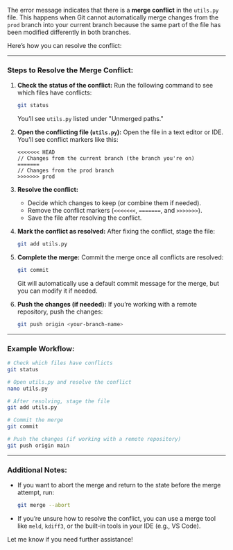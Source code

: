 The error message indicates that there is a **merge conflict** in the `utils.py` file. This happens when Git cannot automatically merge changes from the `prod` branch into your current branch because the same part of the file has been modified differently in both branches.

Here’s how you can resolve the conflict:

---

### Steps to Resolve the Merge Conflict:

1. **Check the status of the conflict:**
   Run the following command to see which files have conflicts:
   ```bash
   git status
   ```
   You’ll see `utils.py` listed under "Unmerged paths."

2. **Open the conflicting file (`utils.py`):**
   Open the file in a text editor or IDE. You’ll see conflict markers like this:
   ```plaintext
   <<<<<<< HEAD
   // Changes from the current branch (the branch you're on)
   =======
   // Changes from the prod branch
   >>>>>>> prod
   ```

3. **Resolve the conflict:**
   - Decide which changes to keep (or combine them if needed).
   - Remove the conflict markers (`<<<<<<<`, `=======`, and `>>>>>>>`).
   - Save the file after resolving the conflict.

4. **Mark the conflict as resolved:**
   After fixing the conflict, stage the file:
   ```bash
   git add utils.py
   ```

5. **Complete the merge:**
   Commit the merge once all conflicts are resolved:
   ```bash
   git commit
   ```
   Git will automatically use a default commit message for the merge, but you can modify it if needed.

6. **Push the changes (if needed):**
   If you’re working with a remote repository, push the changes:
   ```bash
   git push origin <your-branch-name>
   ```

---

### Example Workflow:
```bash
# Check which files have conflicts
git status

# Open utils.py and resolve the conflict
nano utils.py

# After resolving, stage the file
git add utils.py

# Commit the merge
git commit

# Push the changes (if working with a remote repository)
git push origin main
```

---

### Additional Notes:
- If you want to abort the merge and return to the state before the merge attempt, run:
  ```bash
  git merge --abort
  ```
- If you’re unsure how to resolve the conflict, you can use a merge tool like `meld`, `kdiff3`, or the built-in tools in your IDE (e.g., VS Code).

Let me know if you need further assistance! 